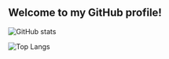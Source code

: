 ## Welcome to my GitHub profile!

<div>
  
  ![GitHub stats](https://github-readme-stats-sigma-five.vercel.app/api?username=jonataslaguna&show_icons=true&theme=dark)
  
  ![Top Langs](https://github-readme-stats-sigma-five.vercel.app/api/top-langs/?username=jonataslaguna&layout=compact&theme=dark)
  
</div>


